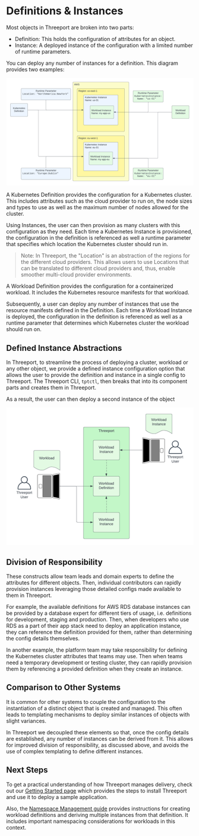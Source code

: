 # Definitions & Instances

Most objects in Threeport are broken into two parts:

* Definition: This holds the configuration of attributes for an object.
* Instance: A deployed instance of the configuration with a limited number of
  runtime parameters.

You can deploy any number of instances for a definition.  This diagram provides
two examples:

![Definitions & Instances](../img/DefinitionsInstances.png)

A Kubernetes Definition provides the configuration for a Kubernetes cluster.
This includes attributes such as the cloud provider to run on, the node sizes and
types to use as well as the maximum number of nodes allowed for the cluster.

Using Instances, the user can then provision as many clusters with this
configuration as they need.  Each time a Kubernetes Instance is provisioned,
the configuration in the definition is referenced as well a runtime parameter
that specifies which location the Kubernetes cluster should run in.

> Note: In Threeport, the "Location" is an abstraction of the regions for the
> different cloud providers.  This allows users to use Locations that can be
> translated to different cloud providers and, thus, enable smoother multi-cloud
> provider environments.

A Workload Definition provides the configuration for a containerized workload.
It includes the Kubernetes resource manifests for that workload.

Subsequently, a user can deploy any number of instances that use the resource
manifests defined in the Definition.  Each time a Workload Instance is deployed,
the configuration in the definition is referenced as well as a runtime parameter
that determines which Kubernetes cluster the workload should run on.

## Defined Instance Abstractions

In Threeport, to streamline the process of deploying a cluster, workload or any
other object, we provide a defined instance configuration option that allows the
user to provide the definition and instance in a single config to Threeport.
The Threeport CLI, `tptctl`, then breaks that into its component parts and
creates them in Threeport.

As a result, the user can then deploy a second instance of the object

![Defined Instance Abstraction](../img/DefinedInstanceAbstraction.png)

## Division of Responsibility

These constructs allow team leads and domain experts to define the attributes
for different objects.  Then, individual contributors can rapidly provision instances
leveraging those detailed configs made available to them in Threeport.

For example, the available definitions for AWS RDS database instances can be
provided by a database expert for different tiers of usage, i.e. definitions
for development, staging and production.  Then, when developers who use RDS as a
part of their app stack need to deploy an application instance, they can
reference the definition provided for them, rather than determining the config
details themselves.

In another example, the platform team may take responsibility for defining the
Kubernetes cluster attributes that teams may use.  Then when teams need a
temporary development or testing cluster, they can rapidly provision them by
referencing a provided definition when they create an instance.

## Comparison to Other Systems

It is common for other systems to couple the configuration to the
instantiation of a distinct object that is created and managed.  This
often leads to templating mechanisms to deploy similar instances of objects
with slight variances.

In Threeport we decoupled these elements so that, once the config details are
established, any number of instances can be derived from it.  This allows for
improved division of responsibility, as discussed above, and avoids the use of
complex templating to define different instances.

## Next Steps

To get a practical understanding of how Threeport manages delivery, check out
our [Getting Started page](../../getting-started) which provides the steps to
install Threeport and use it to deploy a sample application.

Also, the [Namespace Management guide](../../workloads/namespaces) provides
instructions for creating workload definitions and deriving multiple instances
from that definition.  It includes important namespacing considerations for
workloads in this context.

